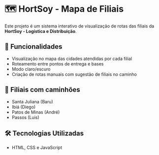 # 🗺️ HortSoy - Mapa de Filiais

Este projeto é um sistema interativo de visualização de rotas das filiais da **HortSoy - Logística e Distribuição**.

## 📌 Funcionalidades

- Visualização no mapa das cidades atendidas por cada filial
- Roteamento entre pontos de entrega e bases
- Modo claro/escuro
- Criação de rotas manuais com sugestão de filiais no caminho

## 🚚 Filiais com caminhões

- Santa Juliana (Baru)
- Ibiá (Diego)
- Patos de Minas (André)
- Passos (Luis)

## 🛠️ Tecnologias Utilizadas

- HTML, CSS e JavaScript
